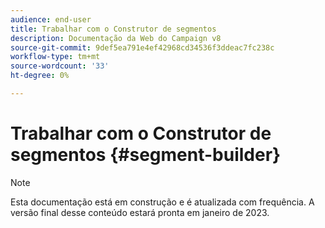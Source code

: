 ```yaml
---
audience: end-user
title: Trabalhar com o Construtor de segmentos
description: Documentação da Web do Campaign v8
source-git-commit: 9def5ea791e4ef42968cd34536f3ddeac7fc238c
workflow-type: tm+mt
source-wordcount: '33'
ht-degree: 0%

---
```


# Trabalhar com o Construtor de segmentos {#segment-builder}

>[!NOTE]
>
>Esta documentação está em construção e é atualizada com frequência. A versão final desse conteúdo estará pronta em janeiro de 2023.


